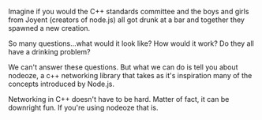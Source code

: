 Imagine if you would the C++ standards committee and the boys and girls from Joyent (creators of node.js) all got drunk at a bar and together they spawned a new creation.

So many questions...what would it look like? How would it work? Do they all have a drinking problem?

We can't answer these questions. But what we can do is tell you about nodeoze, a c++ networking library that takes as it's inspiration many of the concepts introduced by Node.js.

Networking in C++ doesn't have to be hard. Matter of fact, it can be downright fun.  If you're using nodeoze that is.
